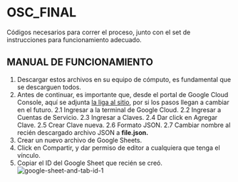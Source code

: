 # OSC_FINAL
Códigos necesarios para correr el proceso, junto con el set de instrucciones para funcionamiento adecuado.


## MANUAL DE FUNCIONAMIENTO

  1. Descargar estos archivos en su equipo de cómputo, es fundamental que se descarguen todos.
  2. Antes de continuar, es importante que, desde el portal de Google Cloud Console, aquí se adjunta [la liga al sitio](https://developers.google.com/workspace/guides/create-credentials#api-key), por si los pasos llegan a cambiar en el futuro.
    2.1 Ingresar a la terminal de Google Cloud.
    2.2 Ingresar a Cuentas de Servicio.
    2.3 Ingresar a Claves.
    2.4 Dar click en Agregar Clave.
    2.5 Crear Clave nueva.
    2.6 Formato JSON.
    2.7 Cambiar nombre al recién descargado archivo JSON a <b>file.json.</b>
  3. Crear un nuevo archivo de Google Sheets.
  4. Click en Compartir, y dar permiso de editor a cualquiera que tenga el vínculo.
  5. Copiar el ID del Google Sheet que recién se creó.
  ![google-sheet-and-tab-id-1](https://github.com/user-attachments/assets/e44240aa-905c-489b-a1b4-8ac8f26b7895)
